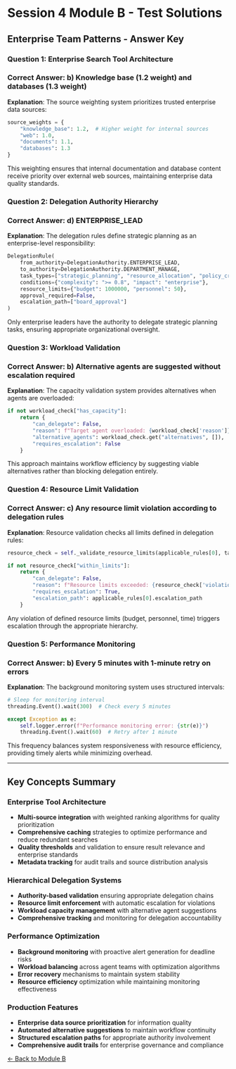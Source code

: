 # Session 4 Module B - Test Solutions

## Enterprise Team Patterns - Answer Key

### Question 1: Enterprise Search Tool Architecture
### Correct Answer: b) Knowledge base (1.2 weight) and databases (1.3 weight)

**Explanation**: The source weighting system prioritizes trusted enterprise data sources:
```python
source_weights = {
    "knowledge_base": 1.2,  # Higher weight for internal sources
    "web": 1.0,
    "documents": 1.1,
    "databases": 1.3
}
```

This weighting ensures that internal documentation and database content receive priority over external web sources, maintaining enterprise data quality standards.

### Question 2: Delegation Authority Hierarchy
### Correct Answer: d) ENTERPRISE_LEAD

**Explanation**: The delegation rules define strategic planning as an enterprise-level responsibility:
```python
DelegationRule(
    from_authority=DelegationAuthority.ENTERPRISE_LEAD,
    to_authority=DelegationAuthority.DEPARTMENT_MANAGE,
    task_types=["strategic_planning", "resource_allocation", "policy_creation"],
    conditions={"complexity": ">= 0.8", "impact": "enterprise"},
    resource_limits={"budget": 1000000, "personnel": 50},
    approval_required=False,
    escalation_path=["board_approval"]
)
```

Only enterprise leaders have the authority to delegate strategic planning tasks, ensuring appropriate organizational oversight.

### Question 3: Workload Validation
### Correct Answer: b) Alternative agents are suggested without escalation required

**Explanation**: The capacity validation system provides alternatives when agents are overloaded:
```python
if not workload_check["has_capacity"]:
    return {
        "can_delegate": False,
        "reason": f"Target agent overloaded: {workload_check['reason']}",
        "alternative_agents": workload_check.get("alternatives", []),
        "requires_escalation": False
    }
```

This approach maintains workflow efficiency by suggesting viable alternatives rather than blocking delegation entirely.

### Question 4: Resource Limit Validation
### Correct Answer: c) Any resource limit violation according to delegation rules

**Explanation**: Resource validation checks all limits defined in delegation rules:
```python
resource_check = self._validate_resource_limits(applicable_rules[0], task_context)

if not resource_check["within_limits"]:
    return {
        "can_delegate": False,
        "reason": f"Resource limits exceeded: {resource_check['violations']}",
        "requires_escalation": True,
        "escalation_path": applicable_rules[0].escalation_path
    }
```

Any violation of defined resource limits (budget, personnel, time) triggers escalation through the appropriate hierarchy.

### Question 5: Performance Monitoring
### Correct Answer: b) Every 5 minutes with 1-minute retry on errors

**Explanation**: The background monitoring system uses structured intervals:
```python
# Sleep for monitoring interval
threading.Event().wait(300)  # Check every 5 minutes

except Exception as e:
    self.logger.error(f"Performance monitoring error: {str(e)}")
    threading.Event().wait(60)  # Retry after 1 minute
```

This frequency balances system responsiveness with resource efficiency, providing timely alerts while minimizing overhead.

---

## Key Concepts Summary

### Enterprise Tool Architecture
- **Multi-source integration** with weighted ranking algorithms for quality prioritization
- **Comprehensive caching** strategies to optimize performance and reduce redundant searches
- **Quality thresholds** and validation to ensure result relevance and enterprise standards
- **Metadata tracking** for audit trails and source distribution analysis

### Hierarchical Delegation Systems
- **Authority-based validation** ensuring appropriate delegation chains
- **Resource limit enforcement** with automatic escalation for violations
- **Workload capacity management** with alternative agent suggestions
- **Comprehensive tracking** and monitoring for delegation accountability

### Performance Optimization
- **Background monitoring** with proactive alert generation for deadline risks
- **Workload balancing** across agent teams with optimization algorithms
- **Error recovery** mechanisms to maintain system stability
- **Resource efficiency** optimization while maintaining monitoring effectiveness

### Production Features
- **Enterprise data source prioritization** for information quality
- **Automated alternative suggestions** to maintain workflow continuity
- **Structured escalation paths** for appropriate authority involvement
- **Comprehensive audit trails** for enterprise governance and compliance

[← Back to Module B](Session4_ModuleB_Enterprise_Team_Patterns.md)